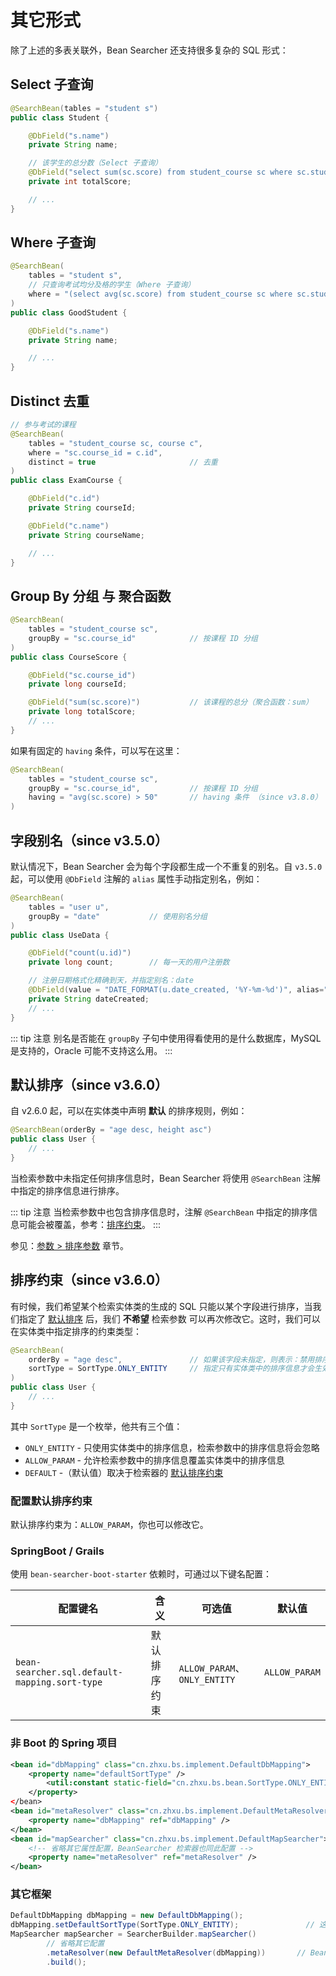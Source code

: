 # 其它形式

除了上述的多表关联外，Bean Searcher 还支持很多复杂的 SQL 形式：

## Select 子查询

```java
@SearchBean(tables = "student s") 
public class Student {

    @DbField("s.name")
    private String name;

    // 该学生的总分数（Select 子查询）
    @DbField("select sum(sc.score) from student_course sc where sc.student_id = s.id")
    private int totalScore;

    // ...
}
```

## Where 子查询

```java
@SearchBean(
    tables = "student s", 
    // 只查询考试均分及格的学生（Where 子查询）
    where = "(select avg(sc.score) from student_course sc where sc.student_id = s.id) >= 60"
)
public class GoodStudent {

    @DbField("s.name")
    private String name;

    // ...
}
```

## Distinct 去重

```java
// 参与考试的课程
@SearchBean(
    tables = "student_course sc, course c", 
    where = "sc.course_id = c.id", 
    distinct = true                     // 去重
) 
public class ExamCourse {

    @DbField("c.id")
    private String courseId;

    @DbField("c.name")
    private String courseName;

    // ...
}
```

## Group By 分组 与 聚合函数

```java
@SearchBean(
    tables = "student_course sc", 
    groupBy = "sc.course_id"            // 按课程 ID 分组
) 
public class CourseScore {

    @DbField("sc.course_id")
    private long courseId;

    @DbField("sum(sc.score)")           // 该课程的总分（聚合函数：sum）
    private long totalScore;
    // ...
}
```

如果有固定的 `having` 条件，可以写在这里：

```java
@SearchBean(
    tables = "student_course sc", 
    groupBy = "sc.course_id",           // 按课程 ID 分组
    having = "avg(sc.score) > 50"       // having 条件 （since v3.8.0）
) 
```

## 字段别名（since v3.5.0）

默认情况下，Bean Searcher 会为每个字段都生成一个不重复的别名。自 `v3.5.0` 起，可以使用 `@DbField` 注解的 `alias` 属性手动指定别名，例如：
 
```java
@SearchBean(
    tables = "user u", 
    groupBy = "date"           // 使用别名分组
) 
public class UseData {

    @DbField("count(u.id)")
    private long count;        // 每一天的用户注册数

    // 注册日期格式化精确到天，并指定别名：date
    @DbField(value = "DATE_FORMAT(u.date_created, '%Y-%m-%d')", alias="date") 
    private String dateCreated;
    // ...
}
```

::: tip 注意
别名是否能在 `groupBy` 子句中使用得看使用的是什么数据库，MySQL 是支持的，Oracle 可能不支持这么用。
:::

## 默认排序（since v3.6.0）

自 v2.6.0 起，可以在实体类中声明 **默认** 的排序规则，例如：

```java
@SearchBean(orderBy = "age desc, height asc")
public class User {
    // ...
}
```

当检索参数中未指定任何排序信息时，Bean Searcher 将使用 `@SearchBean` 注解中指定的排序信息进行排序。

::: tip 注意
当检索参数中也包含排序信息时，注解 `@SearchBean` 中指定的排序信息可能会被覆盖，参考：[排序约束](/guide/latest/bean.html#排序约束（since-v3-6-0）)。
:::

参见：[参数 > 排序参数](/guide/latest/params.html#排序参数) 章节。

## 排序约束（since v3.6.0）

有时候，我们希望某个检索实体类的生成的 SQL 只能以某个字段进行排序，当我们指定了 [默认排序](/guide/latest/bean.html#默认排序（since-v3-6-0）) 后，我们 **不希望** 检索参数 可以再次修改它。这时，我们可以在实体类中指定排序的约束类型：

```java
@SearchBean(
    orderBy = "age desc",               // 如果该字段未指定，则表示：禁用排序
    sortType = SortType.ONLY_ENTITY     // 指定只有实体类中的排序信息才会生效，检索参数中的排序信息将会忽略
)
public class User {
    // ...
}
```

其中 `SortType` 是一个枚举，他共有三个值：

* `ONLY_ENTITY` - 只使用实体类中的排序信息，检索参数中的排序信息将会忽略
* `ALLOW_PARAM` - 允许检索参数中的排序信息覆盖实体类中的排序信息
* `DEFAULT` -（默认值）取决于检索器的 [默认排序约束](/guide/latest/bean.html#配置默认排序约束)

### 配置默认排序约束

默认排序约束为：`ALLOW_PARAM`，你也可以修改它。

### SpringBoot / Grails

使用 `bean-searcher-boot-starter` 依赖时，可通过以下键名配置：

配置键名 | 含义 | 可选值 | 默认值
-|-|-|-
`bean-searcher.sql.default-mapping.sort-type` | 默认排序约束 | `ALLOW_PARAM`、`ONLY_ENTITY` | `ALLOW_PARAM`

### 非 Boot 的 Spring 项目

```xml
<bean id="dbMapping" class="cn.zhxu.bs.implement.DefaultDbMapping">
    <property name="defaultSortType" /> 
        <util:constant static-field="cn.zhxu.bs.bean.SortType.ONLY_ENTITY"/>
    </property>
</bean>
<bean id="metaResolver" class="cn.zhxu.bs.implement.DefaultMetaResolver">
    <property name="dbMapping" ref="dbMapping" />
</bean>
<bean id="mapSearcher" class="cn.zhxu.bs.implement.DefaultMapSearcher">
    <!-- 省略其它属性配置，BeanSearcher 检索器也同此配置 -->
    <property name="metaResolver" ref="metaResolver" />
</bean>
```

### 其它框架

```java
DefaultDbMapping dbMapping = new DefaultDbMapping();
dbMapping.setDefaultSortType(SortType.ONLY_ENTITY);               // 这里配置需要默认继承类型
MapSearcher mapSearcher = SearcherBuilder.mapSearcher()
        // 省略其它配置
        .metaResolver(new DefaultMetaResolver(dbMapping))       // BeanSearcher 检索器也同此配置
        .build();
```
